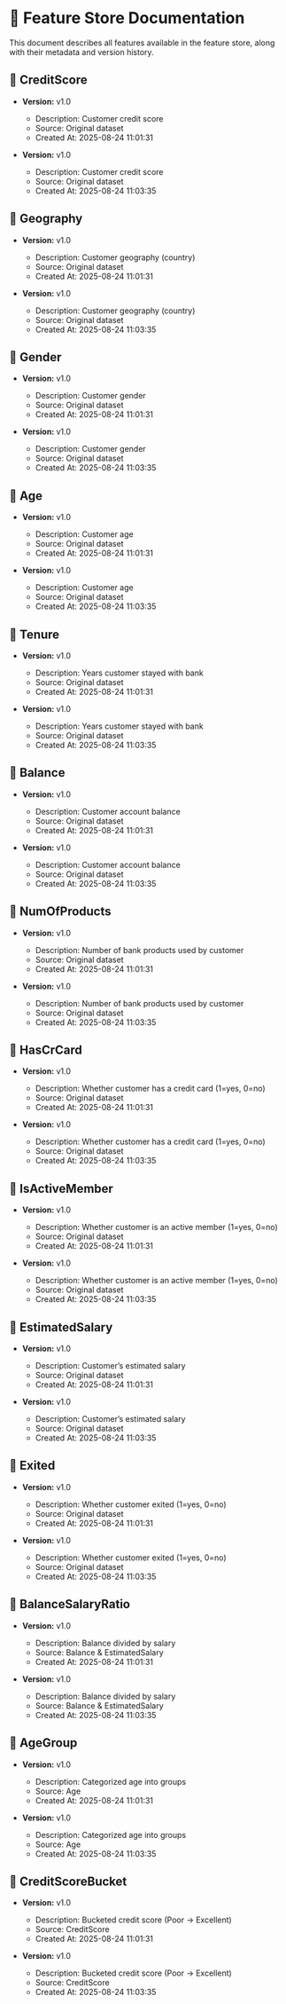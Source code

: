 # 📘 Feature Store Documentation

This document describes all features available in the feature store, along with their metadata and version history.

## 🔹 CreditScore
- **Version:** v1.0
  - Description: Customer credit score
  - Source: Original dataset
  - Created At: 2025-08-24 11:01:31

- **Version:** v1.0
  - Description: Customer credit score
  - Source: Original dataset
  - Created At: 2025-08-24 11:03:35

## 🔹 Geography
- **Version:** v1.0
  - Description: Customer geography (country)
  - Source: Original dataset
  - Created At: 2025-08-24 11:01:31

- **Version:** v1.0
  - Description: Customer geography (country)
  - Source: Original dataset
  - Created At: 2025-08-24 11:03:35

## 🔹 Gender
- **Version:** v1.0
  - Description: Customer gender
  - Source: Original dataset
  - Created At: 2025-08-24 11:01:31

- **Version:** v1.0
  - Description: Customer gender
  - Source: Original dataset
  - Created At: 2025-08-24 11:03:35

## 🔹 Age
- **Version:** v1.0
  - Description: Customer age
  - Source: Original dataset
  - Created At: 2025-08-24 11:01:31

- **Version:** v1.0
  - Description: Customer age
  - Source: Original dataset
  - Created At: 2025-08-24 11:03:35

## 🔹 Tenure
- **Version:** v1.0
  - Description: Years customer stayed with bank
  - Source: Original dataset
  - Created At: 2025-08-24 11:01:31

- **Version:** v1.0
  - Description: Years customer stayed with bank
  - Source: Original dataset
  - Created At: 2025-08-24 11:03:35

## 🔹 Balance
- **Version:** v1.0
  - Description: Customer account balance
  - Source: Original dataset
  - Created At: 2025-08-24 11:01:31

- **Version:** v1.0
  - Description: Customer account balance
  - Source: Original dataset
  - Created At: 2025-08-24 11:03:35

## 🔹 NumOfProducts
- **Version:** v1.0
  - Description: Number of bank products used by customer
  - Source: Original dataset
  - Created At: 2025-08-24 11:01:31

- **Version:** v1.0
  - Description: Number of bank products used by customer
  - Source: Original dataset
  - Created At: 2025-08-24 11:03:35

## 🔹 HasCrCard
- **Version:** v1.0
  - Description: Whether customer has a credit card (1=yes, 0=no)
  - Source: Original dataset
  - Created At: 2025-08-24 11:01:31

- **Version:** v1.0
  - Description: Whether customer has a credit card (1=yes, 0=no)
  - Source: Original dataset
  - Created At: 2025-08-24 11:03:35

## 🔹 IsActiveMember
- **Version:** v1.0
  - Description: Whether customer is an active member (1=yes, 0=no)
  - Source: Original dataset
  - Created At: 2025-08-24 11:01:31

- **Version:** v1.0
  - Description: Whether customer is an active member (1=yes, 0=no)
  - Source: Original dataset
  - Created At: 2025-08-24 11:03:35

## 🔹 EstimatedSalary
- **Version:** v1.0
  - Description: Customer’s estimated salary
  - Source: Original dataset
  - Created At: 2025-08-24 11:01:31

- **Version:** v1.0
  - Description: Customer’s estimated salary
  - Source: Original dataset
  - Created At: 2025-08-24 11:03:35

## 🔹 Exited
- **Version:** v1.0
  - Description: Whether customer exited (1=yes, 0=no)
  - Source: Original dataset
  - Created At: 2025-08-24 11:01:31

- **Version:** v1.0
  - Description: Whether customer exited (1=yes, 0=no)
  - Source: Original dataset
  - Created At: 2025-08-24 11:03:35

## 🔹 BalanceSalaryRatio
- **Version:** v1.0
  - Description: Balance divided by salary
  - Source: Balance & EstimatedSalary
  - Created At: 2025-08-24 11:01:31

- **Version:** v1.0
  - Description: Balance divided by salary
  - Source: Balance & EstimatedSalary
  - Created At: 2025-08-24 11:03:35

## 🔹 AgeGroup
- **Version:** v1.0
  - Description: Categorized age into groups
  - Source: Age
  - Created At: 2025-08-24 11:01:31

- **Version:** v1.0
  - Description: Categorized age into groups
  - Source: Age
  - Created At: 2025-08-24 11:03:35

## 🔹 CreditScoreBucket
- **Version:** v1.0
  - Description: Bucketed credit score (Poor → Excellent)
  - Source: CreditScore
  - Created At: 2025-08-24 11:01:31

- **Version:** v1.0
  - Description: Bucketed credit score (Poor → Excellent)
  - Source: CreditScore
  - Created At: 2025-08-24 11:03:35

